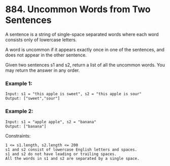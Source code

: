 # 884. Uncommon Words from Two Sentences


A sentence is a string of single-space separated words where each word consists only of lowercase letters.

A word is uncommon if it appears exactly once in one of the sentences, and does not appear in the other sentence.

Given two sentences s1 and s2, return a list of all the uncommon words. You may return the answer in any order.

 

### Example 1:
```
Input: s1 = "this apple is sweet", s2 = "this apple is sour"
Output: ["sweet","sour"]
```

### Example 2:
```
Input: s1 = "apple apple", s2 = "banana"
Output: ["banana"]
 ```

Constraints:
```
1 <= s1.length, s2.length <= 200
s1 and s2 consist of lowercase English letters and spaces.
s1 and s2 do not have leading or trailing spaces.
All the words in s1 and s2 are separated by a single space.
```